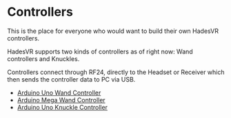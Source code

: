 # Controllers

This is the place for everyone who would want to build their own HadesVR controllers.

HadesVR supports two kinds of controllers as of right now: Wand controllers and Knuckles.

Controllers connect through RF24, directly to the Headset or Receiver which then sends the controller data to PC via USB. 




- [Arduino Uno Wand Controller](Wand_Uno.md)
- [Arduino Mega Wand Controller](Wand_Mega.md)
- [Arduino Uno Knuckle Controller](Knuckle_Uno.md)